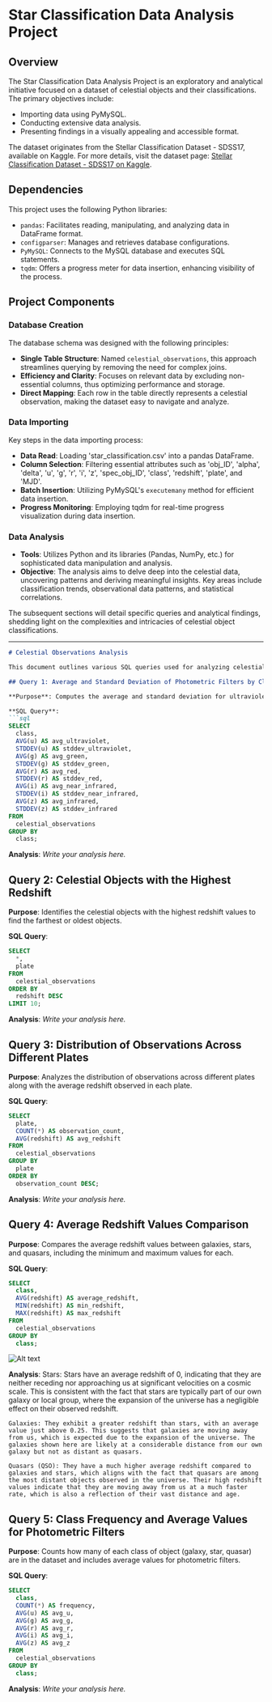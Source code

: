 # Star Classification Data Analysis Project

## Overview

The Star Classification Data Analysis Project is an exploratory and analytical initiative focused on a dataset of celestial objects and their classifications. The primary objectives include:

- Importing data using PyMySQL.
- Conducting extensive data analysis.
- Presenting findings in a visually appealing and accessible format.

The dataset originates from the Stellar Classification Dataset - SDSS17, available on Kaggle. For more details, visit the dataset page: [Stellar Classification Dataset - SDSS17 on Kaggle](https://www.kaggle.com/datasets/fedesoriano/stellar-classification-dataset-sdss17).

## Dependencies

This project uses the following Python libraries:

- `pandas`: Facilitates reading, manipulating, and analyzing data in DataFrame format.
- `configparser`: Manages and retrieves database configurations.
- `PyMySQL`: Connects to the MySQL database and executes SQL statements.
- `tqdm`: Offers a progress meter for data insertion, enhancing visibility of the process.

## Project Components

### Database Creation

The database schema was designed with the following principles:

- **Single Table Structure**: Named `celestial_observations`, this approach streamlines querying by removing the need for complex joins.
- **Efficiency and Clarity**: Focuses on relevant data by excluding non-essential columns, thus optimizing performance and storage.
- **Direct Mapping**: Each row in the table directly represents a celestial observation, making the dataset easy to navigate and analyze.

### Data Importing

Key steps in the data importing process:

- **Data Read**: Loading 'star_classification.csv' into a pandas DataFrame.
- **Column Selection**: Filtering essential attributes such as 'obj_ID', 'alpha', 'delta', 'u', 'g', 'r', 'i', 'z', 'spec_obj_ID', 'class', 'redshift', 'plate', and 'MJD'.
- **Batch Insertion**: Utilizing PyMySQL's `executemany` method for efficient data insertion.
- **Progress Monitoring**: Employing tqdm for real-time progress visualization during data insertion.

### Data Analysis

- **Tools**: Utilizes Python and its libraries (Pandas, NumPy, etc.) for sophisticated data manipulation and analysis.
- **Objective**: The analysis aims to delve deep into the celestial data, uncovering patterns and deriving meaningful insights. Key areas include classification trends, observational data patterns, and statistical correlations.

The subsequent sections will detail specific queries and analytical findings, shedding light on the complexities and intricacies of celestial object classifications. 

---



```markdown
# Celestial Observations Analysis

This document outlines various SQL queries used for analyzing celestial observation data. Each query is designed to extract specific insights from the dataset, and there's a dedicated section for analysis based on the query results.

## Query 1: Average and Standard Deviation of Photometric Filters by Class

**Purpose**: Computes the average and standard deviation for ultraviolet, green, red, near-infrared, and infrared filters for each class of celestial object. This helps understand the variability in measurements for each class.

**SQL Query**:
```sql
SELECT
  class,
  AVG(u) AS avg_ultraviolet,
  STDDEV(u) AS stddev_ultraviolet,
  AVG(g) AS avg_green,
  STDDEV(g) AS stddev_green,
  AVG(r) AS avg_red,
  STDDEV(r) AS stddev_red,
  AVG(i) AS avg_near_infrared,
  STDDEV(i) AS stddev_near_infrared,
  AVG(z) AS avg_infrared,
  STDDEV(z) AS stddev_infrared
FROM
  celestial_observations
GROUP BY
  class;
```

**Analysis**: 
_Write your analysis here._

## Query 2: Celestial Objects with the Highest Redshift

**Purpose**: Identifies the celestial objects with the highest redshift values to find the farthest or oldest objects.

**SQL Query**:
```sql
SELECT
  *,
  plate
FROM
  celestial_observations
ORDER BY
  redshift DESC
LIMIT 10;
```

**Analysis**: 
_Write your analysis here._

## Query 3: Distribution of Observations Across Different Plates

**Purpose**: Analyzes the distribution of observations across different plates along with the average redshift observed in each plate.

**SQL Query**:
```sql
SELECT
  plate,
  COUNT(*) AS observation_count,
  AVG(redshift) AS avg_redshift
FROM
  celestial_observations
GROUP BY
  plate
ORDER BY
  observation_count DESC;
```

**Analysis**: 
_Write your analysis here._

## Query 4: Average Redshift Values Comparison

**Purpose**: Compares the average redshift values between galaxies, stars, and quasars, including the minimum and maximum values for each.

**SQL Query**:
```sql
SELECT
  class,
  AVG(redshift) AS average_redshift,
  MIN(redshift) AS min_redshift,
  MAX(redshift) AS max_redshift
FROM
  celestial_observations
GROUP BY
  class;
```

![Alt text](avg_redshift_comparison.png)

**Analysis**: 
    Stars: Stars have an average redshift of 0, indicating that they are neither receding nor approaching us at significant velocities on a cosmic scale. This is consistent with the fact that stars are typically part of our own galaxy or local group, where the expansion of the universe has a negligible effect on their observed redshift.

    Galaxies: They exhibit a greater redshift than stars, with an average value just above 0.25. This suggests that galaxies are moving away from us, which is expected due to the expansion of the universe. The galaxies shown here are likely at a considerable distance from our own galaxy but not as distant as quasars.

    Quasars (QSO): They have a much higher average redshift compared to galaxies and stars, which aligns with the fact that quasars are among the most distant objects observed in the universe. Their high redshift values indicate that they are moving away from us at a much faster rate, which is also a reflection of their vast distance and age.

## Query 5: Class Frequency and Average Values for Photometric Filters

**Purpose**: Counts how many of each class of object (galaxy, star, quasar) are in the dataset and includes average values for photometric filters.

**SQL Query**:
```sql
SELECT
  class,
  COUNT(*) AS frequency,
  AVG(u) AS avg_u,
  AVG(g) AS avg_g,
  AVG(r) AS avg_r,
  AVG(i) AS avg_i,
  AVG(z) AS avg_z
FROM
  celestial_observations
GROUP BY
  class;
```

**Analysis**: 
_Write your analysis here._
```
